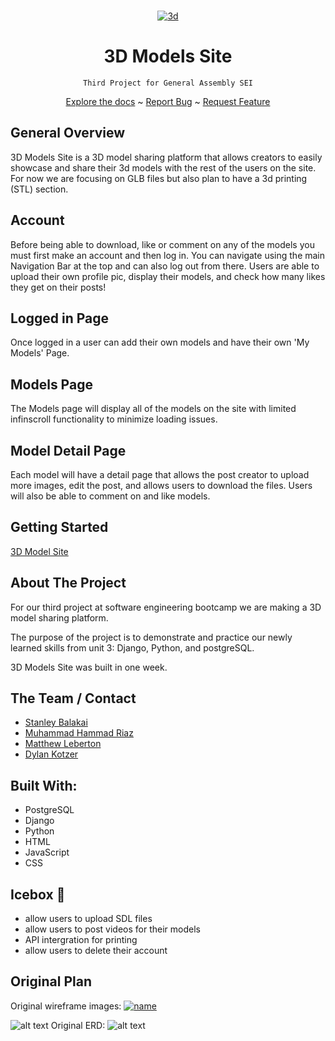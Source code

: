 <br />
<div align="center">
  <a href="https://github.com/DKotzer/3d-models-site">

![3d](https://user-images.githubusercontent.com/34380246/161459562-8f24140a-1ddb-49df-ab03-b62be923950c.png)
</a>

<h1 align="center">3D Models Site</h1>

    Third Project for General Assembly SEI

<a href="https://github.com/DKotzer/3d-models-site">Explore the docs</a>
~
<a href="https://github.com/DKotzer/3d-models-site/issues">Report Bug</a>
~
<a href="https://github.com/DKotzer/3d-models-site/issues">Request Feature</a>

</div>

## General Overview

3D Models Site is a 3D model sharing platform that allows creators to easily showcase and share their 3d models with the rest of the users on the site.
For now we are focusing on GLB files but also plan to have a 3d printing (STL) section.

## Account

Before being able to download, like or comment on any of the models you must first make an account and then log in. You can navigate using the main Navigation Bar at the top and can also log out from there. Users are able to upload their own profile pic, display their models, and check how many likes they get on their posts!


## Logged in Page

Once logged in a user can add their own models and have their own 'My Models' Page.

## Models Page

The Models page will display all of the models on the site with limited infinscroll functionality to minimize loading issues.

## Model Detail Page

Each model will have a detail page that allows the post creator to upload more images, edit the post, and allows users to download the files. Users will also be able to comment on and like models.

## Getting Started

[3D Model Site](https://the3dmodelssite.herokuapp.com/)

## About The Project

For our third project at software engineering bootcamp we are making a 3D model sharing platform.

The purpose of the project is to demonstrate and practice our newly learned skills from unit 3: Django, Python, and postgreSQL.

3D Models Site was built in one week.

## The Team / Contact

- [Stanley Balakai](https://github.com/stanley-balakai)
- [Muhammad Hammad Riaz](https://www.linkedin.com/in/muhammad-hammad-riaz/)
- [Matthew Leberton](https://www.linkedin.com/in/matthewlebreton/)
- [Dylan Kotzer](https://www.linkedin.com/in/dylan-kotzer-3a5421190/)

## Built With:

- PostgreSQL
- Django
- Python
- HTML
- JavaScript
- CSS

## Icebox :icecream:

- allow users to upload SDL files
- allow users to post videos for their models
- API intergration for printing
- allow users to delete their account

## Original Plan

Original wireframe images:
[![name](https://i.imgur.com/bZNXvZF.png)](https://i.imgur.com/bZNXvZF.png)

![alt text](https://i.imgur.com/9XyRYu1.png)
Original ERD:
![alt text](https://i.imgur.com/PuZmpTC.png)
